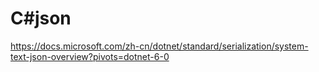 # C#json

<https://docs.microsoft.com/zh-cn/dotnet/standard/serialization/system-text-json-overview?pivots=dotnet-6-0>
